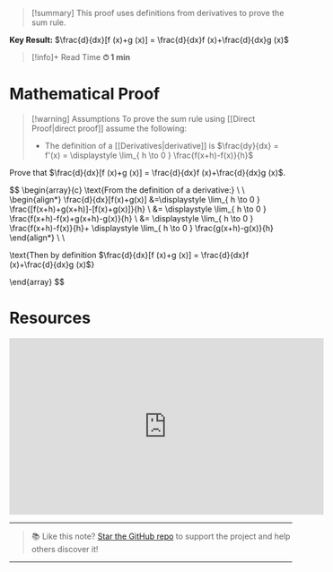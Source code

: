 
> [!summary]
This proof uses definitions from derivatives to prove the sum rule.
> 
**Key Result:**
$\frac{d}{dx}[f (x)+g (x)] = \frac{d}{dx}f (x)+\frac{d}{dx}g (x)$

>[!info]+ Read Time
**⏱ 1 min**

# Mathematical Proof
> [!warning] Assumptions
To prove the sum rule using [[Direct Proof|direct proof]] assume the following:
> - The definition of a [[Derivatives|derivative]] is $\frac{dy}{dx} =  f'(x) = \displaystyle \lim_{ h \to 0 } \frac{f(x+h)-f(x)}{h}$

Prove that $\frac{d}{dx}[f (x)+g (x)] = \frac{d}{dx}f (x)+\frac{d}{dx}g (x)$.

$$
\begin{array}{c} 
\text{From the definition of a derivative:} \\ \\
\begin{align*}
\frac{d}{dx}[f(x)+g(x)] &=\displaystyle \lim_{ h \to 0 } \frac{[f(x+h)+g(x+h)]-[f(x)+g(x)]}{h}   \\
&= \displaystyle \lim_{ h \to 0 } \frac{f(x+h)-f(x)+g(x+h)-g(x)}{h} \\
&= \displaystyle \lim_{ h \to 0 } \frac{f(x+h)-f(x)}{h}+ \displaystyle \lim_{ h \to 0 } \frac{g(x+h)-g(x)}{h}
\end{align*} \\ \\

\text{Then by definition $\frac{d}{dx}[f (x)+g (x)] = \frac{d}{dx}f (x)+\frac{d}{dx}g (x)$}


\end{array}
$$

# Resources
<iframe width="560" height="315" src="https://www.youtube.com/embed/sca0v-gVcMo?si=2mFKFgnaqZq3EY6O" title="YouTube video player" frameborder="0" allow="accelerometer; autoplay; clipboard-write; encrypted-media; gyroscope; picture-in-picture; web-share" referrerpolicy="strict-origin-when-cross-origin" allowfullscreen></iframe>


---

> 📚 Like this note? [Star the GitHub repo](https://github.com/rajeevphysics/Obsidian-MathMatter) to support the project and help others discover it!

---
